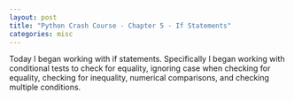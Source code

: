 ```yaml
---
layout: post
title: "Python Crash Course - Chapter 5 - If Statements"
categories: misc
---
```


Today I began working with if statements. Specifically I began working with conditional tests to check for equality, ignoring case when checking for equality, checking for inequality, numerical comparisons, and checking multiple conditions.